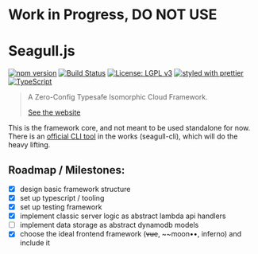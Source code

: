 # Work in Progress, DO NOT USE

# Seagull.js

[![npm version](https://badge.fury.io/js/%40seagull-js%2Fseagull.svg)](https://badge.fury.io/js/%40seagull-js%2Fseagull)
[![Build Status](https://travis-ci.org/seagull-js/seagull.svg?branch=master)](https://travis-ci.org/seagull-js/seagull)
[![License: LGPL v3](https://img.shields.io/badge/License-LGPL%20v3-blue.svg)](http://www.gnu.org/licenses/lgpl-3.0)
[![styled with prettier](https://img.shields.io/badge/styled_with-prettier-ff69b4.svg)](https://github.com/prettier/prettier)
[![TypeScript](https://badges.frapsoft.com/typescript/code/typescript.svg?v=101)](https://github.com/ellerbrock/typescript-badges/)

> A Zero-Config Typesafe Isomorphic Cloud Framework.
>
> [See the website](https://seagull-js.github.io/seagull/)

This is the framework core, and not meant to be used standalone for now. There
is an [official CLI tool](https://github.com/seagull-js/seagull-cli) in the
works (seagull-cli), which will do the heavy lifting.

## Roadmap / Milestones:

- [x] design basic framework structure
- [x] set up typescript / tooling
- [x] set up testing framework
- [x] implement classic server logic as abstract lambda api handlers
- [ ] implement data storage as abstract dynamodb models
- [x] choose the ideal frontend framework (~~vue~~, ~~moon••, inferno) and include it